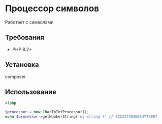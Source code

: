 # Процессор символов

Работает с символами

## Требования

- PHP 8.2+

## Установка

composer 

## Использование
```php
<?php

$processor = new CharToIntProcessor();
echo $processor->getNumberString('my string')' // 9223372036854775807
```
